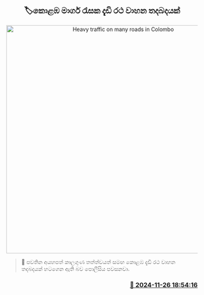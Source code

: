 <p align='center'><b><h2 align='center' title='Heavy traffic on many roads in Colombo'>🏷කොළඹ මාර්ග රැසක දැඩි රථ වාහන තදබදයක්</h2></b></p>
<p align='center'><img src='https://helakuru.sgp1.cdn.digitaloceanspaces.com/esana/images/lib/traffic-alert-1.jpg' width='600' alt='Heavy traffic on many roads in Colombo'></p>

>📝 පවතින අයහපත් කාලගුණ තත්ත්වයත් සමඟ කොළඹ දැඩි රථ වාහන තදබදයක් හටගෙන ඇති බව පොලීසිය පවසනවා.


<h3 align='right'><a href='https://www.helakuru.lk/esana/p/105477/'>📅 2024-11-26 18:54:16</a></h3>
